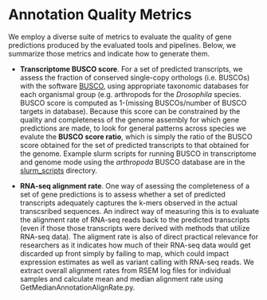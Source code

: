 # Annotation Quality Metrics
We employ a diverse suite of metrics to evaluate the quality of gene predictions produced by the evaluated tools and pipelines. Below, we summarize those metrics and indicate how to generate them.

* **Transcriptome BUSCO score**. For a set of predicted transcripts, we assess the fraction of conserved single-copy orthologs (i.e. BUSCOs) with the software [BUSCO](https://busco.ezlab.org/), using appropriate taxonomic databases for each organismal group (e.g. arthropods for the *Drosophila* species. BUSCO score is computed as 1-(missing BUSCOs/number of BUSCO targets in database). Because this score can be constrained by the quality and completeness of the genome assembly for which gene predictions are made, to look for general patterns across species we evalute the **BUSCO score ratio**, which is simply the ratio of the BUSCO score obtained for the set of predicted transcripts to that obtained for the genome. Example slurm scripts for running BUSCO in transcriptome and genome mode using the *arthropoda* BUSCO database are in the [slurm_scripts](https://github.com/harvardinformatics/GenomeAnnotation/tree/master/PerformanceMetrics/slurm_scripts) directory.

* **RNA-seq alignment rate**. One way of asessing the completeness of a set of gene predictions is to assess whether a set of predicted transcripts adequately captures the k-mers observed in the actual transcsribed sequences. An indirect way of measuring this is to evaluate the alignment rate of RNA-seq reads back to the predicted transcripts (even if those those transcripts were derived with methods that utilize RNA-seq data). The aligment rate is also of direct practical relevance for researchers as it indicates how much of their RNA-seq data would get discarded up front simply by failing to map, which could impact expression estimates as well as variant calling with RNA-seq reads. We extract overall alignment rates from RSEM log files for individual samples and calculate mean and median alignment rate using GetMedianAnnotationAlignRate.py.
